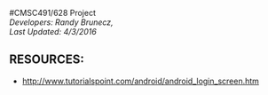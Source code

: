 #CMSC491/628 Project                                                                                         
*Developers:   Randy Brunecz,*                        
*Last Updated: 4/3/2016*
                            
RESOURCES:
--------------
- http://www.tutorialspoint.com/android/android_login_screen.htm
